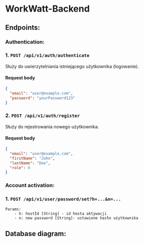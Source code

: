 # WorkWatt-Backend

## Endpoints:

### Authentication:

### 1. `POST /api/v1/auth/authenticate`

Służy do uwierzytelniania istniejącego użytkownika (logowanie).

#### Request body

```json
{
  "email": "user@example.com",
  "password": "yourPassword123"
}
```

### 2. `POST /api/v1/auth/register`

Służy do rejestrowania nowego użytkownika.

#### Request body

```json
{
  "email": "user@example.com",
  "firstName": "John",
  "lastName": "Doe",
  "role": 0
}
```

### Account activation:

### 1. `POST /api/v1/user/password/set?h=...&n=...`

```
Params: 
    - h: hostId [String] - id hosta aktywacji
    - n: new password [String]- ustawione hasło użytkownika
```

## Database diagram:

